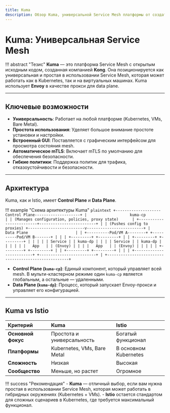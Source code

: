 ```yaml
---
title: Kuma
description: Обзор Kuma, универсальной Service Mesh платформы от создателей Kong.
---
```


# Kuma: Универсальная Service Mesh

!!! abstract "Тезис"
    **Kuma** — это платформа Service Mesh с открытым исходным кодом, созданная компанией **Kong**. Она позиционируется как универсальная и простая в использовании Service Mesh, которая может работать как в Kubernetes, так и на виртуальных машинах. Kuma использует **Envoy** в качестве прокси для data plane.

---

## Ключевые возможности

-   **Универсальность**: Работает на любой платформе (Kubernetes, VMs, Bare Metal).
-   **Простота использования**: Уделяет большое внимание простоте установки и настройки.
-   **Встроенный GUI**: Поставляется с графическим интерфейсом для просмотра состояния mesh.
-   **Автоматическое mTLS**: Включает mTLS по умолчанию для обеспечения безопасности.
-   **Гибкие политики**: Поддержка политик для трафика, отказоустойчивости и безопасности.

---

## Архитектура

Kuma, как и Istio, имеет **Control Plane** и **Data Plane**.

!!! example "Схема архитектуры Kuma"
    ```plaintext
    +--------------------Control Plane--------------------+
    |                   kuma-cp                         |
    | (Manages configuration, policies, proxy state)      |
    +-------------------------+-------------------------+
                              |
                              | (Pushes config to proxies)
    +-------------------------v-------------------------+
    |                      Data Plane                     |
    | +----------Pod/VM A--------+ +----------Pod/VM B-------+ |
    | | +---------+ +---------+ | | +---------+ +---------+ | |
    | | | Service | | kuma-dp | | | | Service | | kuma-dp | | |
    | | |   App   | | (Envoy) | | | |   App   | | (Envoy) | | |
    | | +---------+ +---------+ | | +---------+ +---------+ | |
    | +-------------------------+ +-------------------------+ |
    +-----------------------------------------------------+
    ```

-   **Control Plane (`kuma-cp`)**: Единый компонент, который управляет всей mesh. В мульти-кластерном режиме один `kuma-cp` является глобальным, а остальные — удаленными.
-   **Data Plane (`kuma-dp`)**: Процесс, который запускает Envoy-прокси и управляет его конфигурацией.

---

## Kuma vs Istio

| Критерий | Kuma | Istio |
| :--- | :--- | :--- |
| **Основной фокус** | Простота и универсальность | Богатый функционал |
| **Платформы** | Kubernetes, VMs, Bare Metal | В основном Kubernetes |
| **Сложность** | Низкая | Высокая |
| **Сообщество** | Меньше, но растет | Огромное |

!!! success "Рекомендация"
    -   **Kuma** — отличный выбор, если вам нужна простая в использовании Service Mesh, которая может работать в гибридных окружениях (Kubernetes + VMs).
    -   **Istio** остается стандартом для сложных сценариев в Kubernetes, где требуется максимальный функционал.
